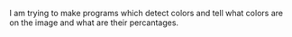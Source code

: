 I am trying to make programs which detect colors and tell what colors are on the image and what are their percantages.
